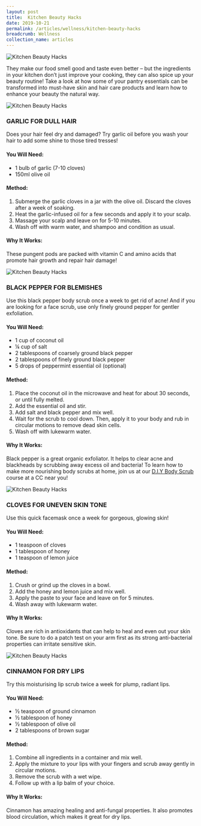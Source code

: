 ```yaml
---
layout: post
title:  Kitchen Beauty Hacks
date: 2019-10-21
permalink: /articles/wellness/kitchen-beauty-hacks
breadcrumb: Wellness
collection_name: articles
---
```

![Kitchen Beauty Hacks](/images/content-articles/wellness/kitchen-beauty-hacks-img1.jpg)

They make our food smell good and taste even better – but the ingredients in your kitchen don’t just improve your cooking, they can also spice up your beauty routine! Take a look at how some of your pantry essentials can be transformed into must-have skin and hair care products and learn how to enhance your beauty the natural way. 

![Kitchen Beauty Hacks](/images/content-articles/wellness/kitchen-beauty-hacks-img2.jpg)

### GARLIC FOR DULL HAIR
Does your hair feel dry and damaged? Try garlic oil before you wash your hair to add some shine to those tired tresses! 

#### You Will Need:
- 1 bulb of garlic (7-10 cloves)
- 150ml olive oil

#### Method:
1. Submerge the garlic cloves in a jar with the olive oil. Discard the cloves after a week of soaking.
2. Heat the garlic-infused oil for a few seconds and apply it to your scalp.
3. Massage your scalp and leave on for 5-10 minutes.
4. Wash off with warm water, and shampoo and condition as usual.

#### Why It Works:
These pungent pods are packed with vitamin C and amino acids that promote hair growth and repair hair damage! 


![Kitchen Beauty Hacks](/images/content-articles/wellness/kitchen-beauty-hacks-img3.jpg)

### BLACK PEPPER FOR BLEMISHES
Use this black pepper body scrub once a week to get rid of acne! And if you are looking for a face scrub, use only finely ground pepper for gentler exfoliation.

#### You Will Need:
- 1 cup of coconut oil
- ¼ cup of salt
- 2 tablespoons of coarsely ground black pepper
- 2 tablespoons of finely ground black pepper
- 5 drops of peppermint essential oil (optional)

#### Method:
1. Place the coconut oil in the microwave and heat for about 30 seconds, or until fully melted.
2. Add the essential oil and stir.
3. Add salt and black pepper and mix well.  
4. Wait for the scrub to cool down. Then, apply it to your body and rub in circular motions to remove dead skin cells. 
5. Wash off with lukewarm water.

#### Why It Works:
Black pepper is a great organic exfoliator. It helps to clear acne and blackheads by scrubbing away excess oil and bacteria! To learn how to make more nourishing body scrubs at home, join us at our [D.I.Y Body Scrub](../../course-directory/health-and-wellness/#diy-body-scrub) course at a CC near you!


![Kitchen Beauty Hacks](/images/content-articles/wellness/kitchen-beauty-hacks-img4.jpg)

### CLOVES FOR UNEVEN SKIN TONE
Use this quick facemask once a week for gorgeous, glowing skin!

#### You Will Need:
- 1 teaspoon of cloves 
- 1 tablespoon of honey
- 1 teaspoon of lemon juice

#### Method:
1. Crush or grind up the cloves in a bowl.
2. Add the honey and lemon juice and mix well.
3. Apply the paste to your face and leave on for 5 minutes.
4. Wash away with lukewarm water.

#### Why It Works:
Cloves are rich in antioxidants that can help to heal and even out your skin tone. Be sure to do a patch test on your arm first as its strong anti-bacterial properties can irritate sensitive skin. 


![Kitchen Beauty Hacks](/images/content-articles/wellness/kitchen-beauty-hacks-img5.jpg)

### CINNAMON FOR DRY LIPS
Try this moisturising lip scrub twice a week for plump, radiant lips. 

#### You Will Need:
- ½ teaspoon of ground cinnamon 
- ½ tablespoon of honey
- ½ tablespoon of olive oil
- 2 tablespoons of brown sugar

#### Method:
1. Combine all ingredients in a container and mix well.
2. Apply the mixture to your lips with your fingers and scrub away gently in circular motions.
3. Remove the scrub with a wet wipe.
4. Follow up with a lip balm of your choice.

#### Why It Works:
Cinnamon has amazing healing and anti-fungal properties. It also promotes blood circulation, which makes it great for dry lips.
